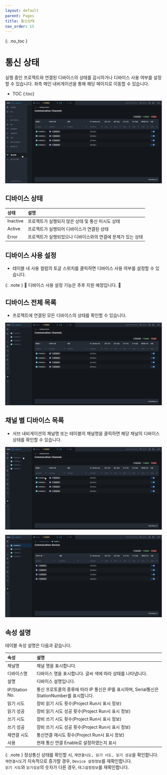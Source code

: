 ```yaml
---
layout: default
parent: Pages
title: 통신상태
nav_order: 15
---
```


{: .no_toc }
# 통신 상태
실행 중인 프로젝트와 연결된 디바이스의 상태를 감시하거나 디바이스 사용 여부를 설정할 수 있습니다. 좌측 메인 내비게이션을 통해 해당 페이지로 이동할 수 있습니다.

- TOC
{:toc}

![Communication - Nav](./communication-nav.png)


## 디바이스 상태

| 상태                                         | 설명 |
| :------------------------------------------- | :--- |
| <span class="highlight-gray">Inactive</span> | 프로젝트가 실행되지 않은 상태 및 통신 미시도 상태 |
| <span class="highlight-green">Active</span>  | 프로젝트가 실행되어 디바이스가 연결된 상태 |
| <span class="highlight-red">Error</span>     | 프로젝트가 실행되었으나 디바이스와의 연결에 문제가 있는 상태 |


## 디바이스 사용 설정
- 테이블 내 사용 컬럼의 토글 스위치를 클릭하면 디바이스 사용 여부를 설정할 수 있습니다.

{: .note }
🚧 디바이스 사용 설정 기능은 추후 지원 예정입니다. 🚧 


## 디바이스 전체 목록
- 프로젝트에 연결된 모든 디바이스의 상태를 확인할 수 있습니다.

![Communication](./communication-channels.png)

## 채널 별 디바이스 목록
- 서브 내비게이션의 채널명 또는 테이블의 채널명을 클릭하면 해당 채널의 디바이스 상태를 확인할 수 있습니다.

![Communication - Devices Button](./communication-devices-button.png)

![Communication - Devices](./communication-devices.png)

## 속성 설명  
테이블 속성 설명은 다음과 같습니다.

| 속성                                         | 설명 |
| :------------------------------------------- | :--- |
|채널명| 채널 명을 표시합니다.|
|디바이스명| 디바이스 명을 표시합니다. 글씨 색에 따라 상태를 나타냅니다.|
|설명|디바이스 설명입니다.|
|IP/Station No. | 통신 프로토콜의 종류에 따라 IP 통신은 IP를 표시하며, Serial통신은 StationNumber를 표시합니다.|
|읽기 시도| 장비 읽기 시도 횟수(Project Run시 표시 정보)|
|읽기 성공| 장비 읽기 시도 성공 횟수(Project Run시 표시 정보)|
|쓰기 시도| 장비 쓰기 시도 횟수(Project Run시 표시 정보)|
|쓰기 성공| 장비 쓰기 시도 성공 횟수(Project Run시 표시 정보)|
|재연결 시도| 통신연결 재시도 횟수(Project Run시 표시 정보)|
|사용| 현재 통신 연결 Enable로 설정하였는지 표시|

{: .note }
정상통신 상태를 확인할 시, `재연결시도, 읽기 시도, 읽기 성공`을 확인합니다.  
`재연결시도`가 지속적으로 증가할 경우, `Device 설정정보`를 재확인합니다.  
`읽기 시도`와 `읽기성공`의 숫자가 다른 경우, `태그설정정보`를 재확인합니다.  
